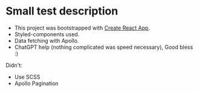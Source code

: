 # Small test description

* This project was bootstrapped with [Create React App](https://github.com/facebook/create-react-app).
* Styled-components used.
* Data fetching with Apollo.
* ChatGPT help (nothing complicated was speed necessary), Good bless :)

Didn't:
* Use SCSS
* Apollo Pagination